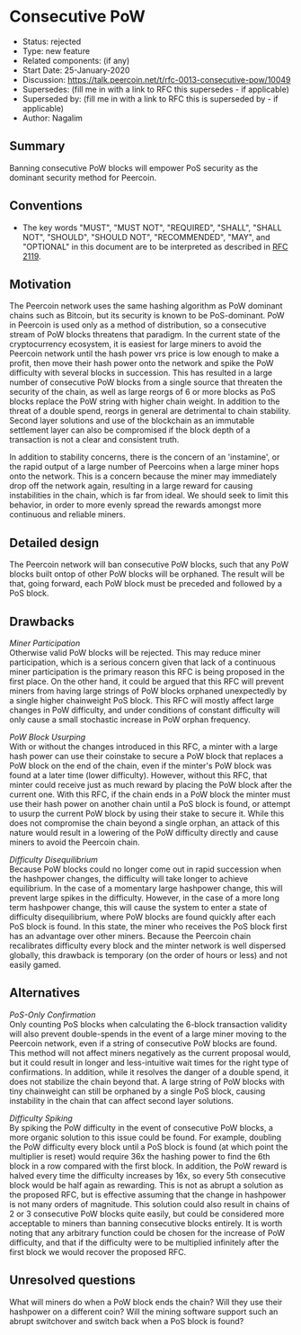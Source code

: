 # Consecutive PoW

- Status: rejected
- Type: new feature
- Related components: (if any)
- Start Date: 25-January-2020
- Discussion: https://talk.peercoin.net/t/rfc-0013-consecutive-pow/10049
- Supersedes: (fill me in with a link to RFC this supersedes - if applicable)
- Superseded by: (fill me in with a link to RFC this is superseded by - if applicable)
- Author: Nagalim

## Summary

Banning consecutive PoW blocks will empower PoS security as the dominant security method for Peercoin.

## Conventions
- The key words "MUST", "MUST NOT", "REQUIRED", "SHALL", "SHALL NOT", "SHOULD", "SHOULD NOT", "RECOMMENDED", "MAY", and "OPTIONAL" in this document are to be interpreted as described in [RFC 2119](http://tools.ietf.org/html/rfc2119).

## Motivation

The Peercoin network uses the same hashing algorithm as PoW dominant chains such as Bitcoin, but its security is known to be PoS-dominant.
PoW in Peercoin is used only as a method of distribution, so a consecutive stream of PoW blocks threatens that paradigm.
In the current state of the cryptocurrency ecosystem, it is easiest for large miners to avoid the Peercoin network until the hash power vrs price is low enough to make a profit, then move their hash power onto the network and spike the PoW difficulty with several blocks in succession.
This has resulted in a large number of consecutive PoW blocks from a single source that threaten the security of the chain, as well as large reorgs of 6 or more blocks as PoS blocks replace the PoW string with higher chain weight.
In addition to the threat of a double spend, reorgs in general are detrimental to chain stability.
Second layer solutions and use of the blockchain as an immutable settlement layer can also be compromised if the block depth of a transaction is not a clear and consistent truth.

In addition to stability concerns, there is the concern of an 'instamine', or the rapid output of a large number of Peercoins when a large miner hops onto the network.
This is a concern because the miner may immediately drop off the network again, resulting in a large reward for causing instabilities in the chain, which is far from ideal.
We should seek to limit this behavior, in order to more evenly spread the rewards amongst more continuous and reliable miners.

## Detailed design

The Peercoin network will ban consecutive PoW blocks, such that any PoW blocks built ontop of other PoW blocks will be orphaned.
The result will be that, going forward, each PoW block must be preceded and followed by a PoS block.

## Drawbacks

*Miner Participation*  
Otherwise valid PoW blocks will be rejected.
This may reduce miner participation, which is a serious concern given that lack of a continuous miner participation is the primary reason this RFC is being proposed in the first place.
On the other hand, it could be argued that this RFC will prevent miners from having large strings of PoW blocks orphaned unexpectedly by a single higher chainweight PoS block.
This RFC will mostly affect large changes in PoW difficulty, and under conditions of constant difficulty will only cause a small stochastic increase in PoW orphan frequency.

*PoW Block Usurping*  
With or without the changes introduced in this RFC, a minter with a large hash power can use their coinstake to secure a PoW block that replaces a PoW block on the end of the chain, even if the minter's PoW block was found at a later time (lower difficulty).
However, without this RFC, that minter could receive just as much reward by placing the PoW block after the current one.
With this RFC, if the chain ends in a PoW block the minter must use their hash power on another chain until a PoS block is found, or attempt to usurp the current PoW block by using their stake to secure it.
While this does not compromise the chain beyond a single orphan, an attack of this nature would result in a lowering of the PoW difficulty directly and cause miners to avoid the Peercoin chain.

*Difficulty Disequilibrium*  
Because PoW blocks could no longer come out in rapid succession when the hashpower changes, the difficulty will take longer to achieve equilibrium.
In the case of a momentary large hashpower change, this will prevent large spikes in the difficulty.
However, in the case of a more long term hashpower change, this will cause the system to enter a state of difficulty disequilibrium, where PoW blocks are found quickly after each PoS block is found.
In this state, the miner who receives the PoS block first has an advantage over other miners.
Because the Peercoin chain recalibrates difficulty every block and the minter network is well dispersed globally, this drawback is temporary (on the order of hours or less) and not easily gamed.

## Alternatives

*PoS-Only Confirmation*  
Only counting PoS blocks when calculating the 6-block transaction validity will also prevent double-spends in the event of a large miner moving to the Peercoin network, even if a string of consecutive PoW blocks are found.
This method will not affect miners negatively as the current proposal would, but it could result in longer and less-intuitive wait times for the right type of confirmations.
In addition, while it resolves the danger of a double spend, it does not stabilize the chain beyond that.
A large string of PoW blocks with tiny chainweight can still be orphaned by a single PoS block, causing instability in the chain that can affect second layer solutions.

*Difficulty Spiking*  
By spiking the PoW difficulty in the event of consecutive PoW blocks, a more organic solution to this issue could be found.
For example, doubling the PoW difficulty every block until a PoS block is found (at which point the multiplier is reset) would require 36x the hashing power to find the 6th block in a row compared with the first block.
In addition, the PoW reward is halved every time the difficulty increases by 16x, so every 5th consecutive block would be half again as rewarding.
This is not as abrupt a solution as the proposed RFC, but is effective assuming that the change in hashpower is not many orders of magnitude.
This solution could also result in chains of 2 or 3 consecutive PoW blocks quite easily, but could be considered more acceptable to miners than banning consecutive blocks entirely.
It is worth noting that any arbitrary function could be chosen for the increase of PoW difficulty, and that if the difficulty were to be multiplied infinitely after the first block we would recover the proposed RFC.

## Unresolved questions

What will miners do when a PoW block ends the chain?  Will they use their hashpower on a different coin?  Will the mining software support such an abrupt switchover and switch back when a PoS block is found?
